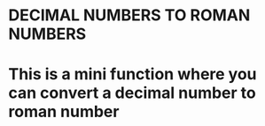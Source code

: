 # DECIMAL NUMBERS TO ROMAN NUMBERS

# This is a mini function where you can convert a decimal number to roman number

